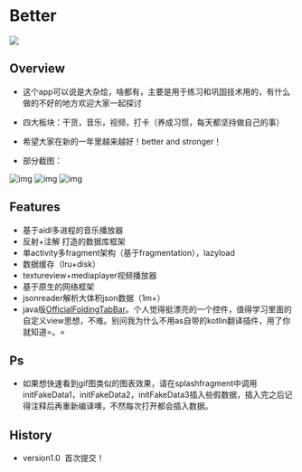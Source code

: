 # Better
![](https://github.com/Henryyyyyyy/Better/blob/master/art/logo_small.png)

## Overview

- 这个app可以说是大杂烩，啥都有，主要是用于练习和巩固技术用的，有什么做的不好的地方欢迎大家一起探讨
- 四大板块：干货，音乐，视频，打卡（养成习惯，每天都坚持做自己的事）
- 希望大家在新的一年里越来越好！better and stronger！

- 部分截图：

![img](https://github.com/Henryyyyyyy/Better/blob/master/art/111.gif)
![img](https://github.com/Henryyyyyyy/Better/blob/master/art/222.gif)
![img](https://github.com/Henryyyyyyy/Better/blob/master/art/333.gif)

## Features

- 基于aidl多进程的音乐播放器
- 反射+注解 打造的数据库框架
- 单activity多fragment架构（基于fragmentation），lazyload
- 数据缓存（lru+disk）
- textureview+mediaplayer视频播放器
- 基于原生的网络框架
- jsonreader解析大体积json数据（1m+）
- java版[OfficialFoldingTabBar](https://github.com/Yalantis/OfficialFoldingTabBar.Android)。个人觉得挺漂亮的一个控件，值得学习里面的自定义view思想，不难。别问我为什么不用as自带的kotlin翻译插件，用了你就知道=。=



## Ps
- 如果想快速看到gif图类似的图表效果，请在splashfragment中调用initFakeData1，initFakeData2，initFakeData3插入些假数据，插入完之后记得注释后再重新编译噢，不然每次打开都会插入数据。

## History

- version1.0
  首次提交！
